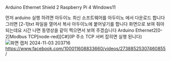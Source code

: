 Arduino Ethernet Shield 2 Raspberry Pi 4 Windows11

먼저 arduino 실행 하려면 아두이노 최신 소프트웨어를 아두이노 에서 다운로드 합니다
그러면 [2-1]txt 파일을 열어서 복사 아두이노에 붙어넣기를 합니다 
화면으로 보여 줘야 되는데요 시간 나면 동영상을 같이 찍으면서 보여 주겠습니다
Arduino Ethernet2[0-2]Modbus TCP[node-red][C#](IP 주소 TCP 서버 잡히면 실행 된니다)
![화면 캡처 2024-11-03 203716](https://github.com/user-attachments/assets/58eb9429-5bee-473a-884e-e9b742ce91ac)
https://www.facebook.com/100011608833660/videos/27388525307460855
/
